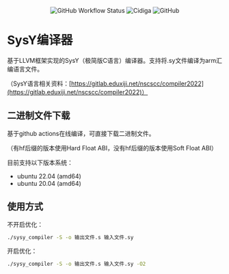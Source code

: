 <p align="center">
    <img alt="GitHub Workflow Status" src="https://img.shields.io/github/workflow/status/zouxianyu/SysY-compiler/Build SysY-compiler and upload to xiji gitlab server">
    <img alt="Cidiga" src="https://api.codiga.io/project/34978/status/svg">
    <img alt="GitHub" src="https://img.shields.io/github/license/zouxianyu/SysY-compiler">
</p>

# SysY编译器

基于LLVM框架实现的SysY（极简版C语言）编译器。支持将.sy文件编译为arm汇编语言文件。

（SysY语言相关资料：[https://gitlab.eduxiji.net/nscscc/compiler2022](https://gitlab.eduxiji.net/nscscc/compiler2022)）

## 二进制文件下载

基于github actions在线编译，可直接下载二进制文件。

（有hf后缀的版本使用Hard Float ABI，没有hf后缀的版本使用Soft Float ABI）

目前支持以下版本系统：

- ubuntu 22.04 (amd64)
- ubuntu 20.04 (amd64)

## 使用方式

不开启优化：

```bash
./sysy_compiler -S -o 输出文件.s 输入文件.sy
```

开启优化：

```bash
./sysy_compiler -S -o 输出文件.s 输入文件.sy -O2
```
